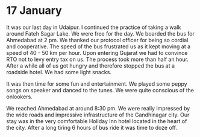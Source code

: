 # 17 January

It was our last day in Udaipur. I continued the practice of taking a walk around Fateh Sagar Lake. We were free for the day. We boarded the bus for Ahmedabad at 2 pm. We thanked our protocol officer for being so cordial and cooperative. The speed of the bus frustrated us as it kept moving at a speed of 40 - 50 km per hour. Upon entering Gujarat we had to convince RTO not to levy entry tax on us. The process took more than half an hour. After a while all of us got hungry and therefore stopped the bus at a roadside hotel. We had some light snacks.

It was then time for some fun and entertainment. We played some peppy songs on speaker and danced to the tunes. We were quite conscious of the onlookers.

We reached Ahmedabad at around 8:30 pm. We were really impressed by the wide roads and impressive infrastructure of the Gandhinagar city. Our stay was in the very comfortable Holiday Inn hotel located in the heart of the city. After a long tiring 6 hours of bus ride it was time to doze off.